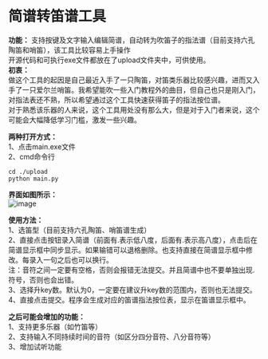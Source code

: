 # 简谱转笛谱工具
**功能：**
支持按键及文字输入编辑简谱，自动转为吹笛子的指法谱（目前支持六孔陶笛和哨笛），该工具比较容易上手操作  
开源代码和可执行exe文件都放在了upload文件夹中，可供使用。  
**初衷：**  
做这个工具的起因是自己最近入手了一只陶笛，对笛类乐器比较感兴趣，进而又入手了一只爱尔兰哨笛。我希望能吹一些入门教程外的曲目，但自己也只是刚入门，对指法表还不熟，所以希望通过这个工具快速获得笛子的指法按位谱。  
对于熟悉该乐器的人来说，这个工具用处没有那么大，但是对于入门者来说，这个可能会大幅降低学习门槛，激发一些兴趣。  

**两种打开方式：**  
1、点击main.exe文件  
2、cmd命令行  
```
cd ./upload
python main.py
```

**界面如图所示：**  
![image](https://github.com/BaymaxCEO/convert/assets/115970307/6605f1b3-2822-4144-b3e8-4bf59689e979)

**使用方法：**  
1、选笛型（目前支持六孔陶笛、哨笛谱生成）  
2、直接点击按钮录入简谱（前面有.表示低八度，后面有.表示高八度），点击后在简谱显示框中同步显示。如果输错可以退格删除。也支持直接在简谱显示框中修改。每录入一句之后也可以换行。  
注：音符之间一定要有空格，否则会报错无法提交。并且简谱中也不要单独出现.符号，否则也会出错。  
3、选择升key数。默认为0，一定要在建议升key数的范围内，否则也无法提交。  
4、直接点击提交。程序会生成对应的笛谱指法按位表，显示在笛谱显示框中。  

**之后可能会增加的功能：**  
1、支持更多乐器（如竹笛等）  
2、支持输入不同持续时间的音符（如区分四分音符、八分音符等）  
3、增加试听功能

